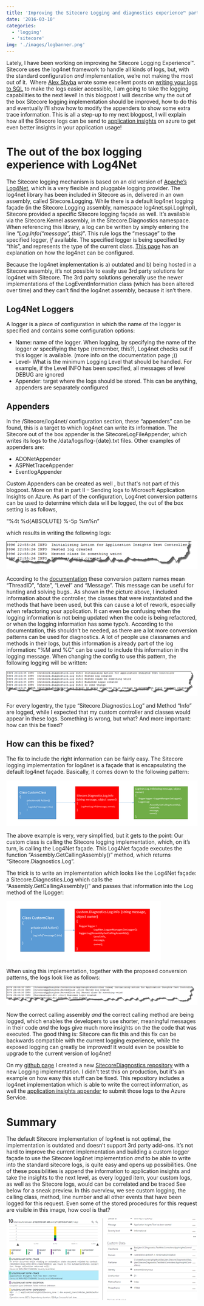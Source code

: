 ```yaml
---
title: 'Improving the Sitecore Logging and diagnostics experience™ part 1: expose more information using a new Logger'
date: '2016-03-10'
categories:
  - 'logging'
  - 'sitecore'
img: './images/logbanner.png'
---
```


Lately, I have been working on improving he Sitecore Logging Experience™. Sitecore uses the log4net framework to handle all kinds of logs, but, with the standard configuration _and_ implementation, we’re not making the most out of it.  Where [Alex Shyba](http://sitecoreblog.alexshyba.com/) wrote some excellent posts on [writing your logs to SQL](http://sitecoreblog.alexshyba.com/sitecore_logging_write_it_to_sql/) to make the logs easier accessible, I am going to take the logging capabilities to the next level! In this blogpost I will describe why the out of the box Sitecore logging implementation should be improved, how to do this and eventually I’ll show how to modify the appenders to show some extra trace information. This is all a step-up to my next blogpost, I will explain how all the Sitecore logs can be send to [application insights](https://azure.microsoft.com/en-us/services/application-insights/) on azure to get even better insights in your application usage!

# The out of the box logging experience with Log4Net

The Sitecore logging mechanism is based on an old version of [Apache’s Log4Net](https://logging.apache.org/log4net/), which is a very flexible and pluggable logging provider. The log4net library has been included _in_ Sitecore as in, delivered in an own assembly, called Sitecore.Logging. While there is a default log4net logging façade (in the Sitecore.Logging assembly, namespace log4net.spi.LogImpl), Sitecore provided a specific Sitecore logging façade as well. It’s available via the Sitecore.Kernel assembly, in the Sitecore.Diagnostics namespace. When referencing this library, a log can be written by simply entering the line “_Log.Info(“message”, this)_”. This rule logs the “message” to the specified logger, _if_ available. The specified logger is being specified by “this”, and represents the type of the current class. [This page](https://logging.apache.org/log4net/release/manual/introduction.html) has an explanation on how the log4net can be configured.

Because the log4net implementation is a) outdated and b) being hosted in a Sitecore assembly, it’s not possible to easily use 3rd party solutions for log4net with Sitecore. The 3rd party solutions generally use the newer implementations of the LogEventInformation class (which has been altered over time) and they can’t find the log4net assembly, because it isn’t there.

## Log4Net Loggers

A logger is a piece of configuration in which the name of the logger is specified and contains some configuration options:

- Name: name of the logger. When logging, by specifying the name of the logger _or_ specifiying the type (remember, this?), Log4net checks out if this logger is available. (more info on the documentation page ;))
- Level- What is the minimum Logging Level that should be handled. For example, if the Level INFO has been specified, all messages of level DEBUG are ignored
- Appender: target where the logs should be stored. This can be anything, appenders are separately configured

## Appenders

In the /Sitecore/log4net/ configuration section, these “appenders” can be found, this is a target to which log4net can write its information. The Sitecore out of the box appender is the SitecoreLogFileAppender, which writes its logs to the /data/logs/log-{date}.txt files. Other examples of appenders are:

- ADONetAppender
- ASPNetTraceAppender
- EventlogAppender

Custom Appenders can be created as well , but that's not part of this blogpost. More on that in part II – Sending logs to Microsoft Application Insights on Azure. As part of the configuration, Log4net conversion patterns can be used to determine which data will be logged, the out of the box setting is as follows,

“%4t %d{ABSOLUTE} %-5p %m%n”

which results in writing the following logs:

![](images/img_56e1ea16b8b39.png)

According to the [documentation](https://logging.apache.org/log4net/log4net-1.2.13/release/sdk/log4net.Layout.PatternLayout.html) these conversion pattern names mean “ThreadID”, “date”, “Level” and “Message”. This message can be useful for hunting and solving bugs.. As shown in the picture above, I included information about the controller, the classes that were instantiated and the methods that have been used, but this can cause a lot of rework, especially when refactoring your application. It can even be confusing when the logging information is not being updated when the code is being refactored, or when the logging information has some typo’s. According to the documentation, this shouldn’t be needed, as there are a lot more conversion patterns can be used for diagnostics. A lot of people use classnames and methods in their logs, but this information is already part of the log information: “%M and %C” can be used to include this information in the logging message. When changing the config to use this pattern, the following logging will be written:

![](images/img_56e1ea2486db5.png)

For every logentry, the type “Sitecore.Diagnostics.Log” and Method “Info” are logged, while I expected that my custom controller and classes would appear in these logs. Something is wrong, but what? And more important: how can this be fixed?

## How can this be fixed?

The fix to include the right information can be fairly easy. The Sitecore logging implementation for log4net is a façade that is encapsulating the default log4net façade. Basically, it comes down to the following pattern:

![](images/img_56e1eab0f1282.png)

The above example is very, very simplified, but it gets to the point: Our custom class is calling the Sitecore logging implementation, which, on it’s turn, is calling the Log4Net façade. This Log4Net façade executes the function “Assembly.GetCallingAssembly()” method, which returns “Sitecore.Diagnostics.Log”.

The trick is to write an implementation which looks like the Log4Net façade: a Sitecore.Diagnostics.Log which calls the “Assembly.GetCallingAssembly()” and passes that information into the Log method of the ILogger:

![](images/img_56e1eabace774.png)

When using this implementation, together with the proposed conversion patterns, the logs look like as follows:

![](images/img_56e1ead37c567.png)

Now the correct calling assembly _and_ the correct calling method are being logged, which enables the developers to use shorter, meaningful messages in their code _and_ the logs give much more insights on the the code that was executed. The good thing is: Sitecore can fix this and this fix can be backwards compatible with the current logging experience, while the exposed logging can greatly be improved! It would even be possible to upgrade to the current version of log4net!

On my [github page](https://github.com/BasLijten/) I created a new [SitecoreDiagnostics repository](https://github.com/BasLijten/SitecoreDiagnostics) with a new Logging implementation. I didn't test this on production, but it's an example on how easy this stuff can be fixed. This repository includes a log4net implementation which is able to write the correct information, as well the [application insights appender](https://github.com/BasLijten/SitecoreDiagnostics/tree/master/BasLijten.Sitecore.Diagnostics.ApplicationInsights) to submit those logs to the Azure Service.

# Summary

The default Sitecore implementation of log4net is not optimal, the implementation is outdated and doesn’t support 3rd party add-ons. It’s not hard to improve the current implementation and building a custom logger façade to use the Sitecore log4net implementation _and_ to be able to write into the standard sitecore logs, is quite easy and opens up possibilities. One of these possibilities is append the information to application insights and take the insights to the next level, as every logged item, your custom logs, as well as the Sitecore logs, would can be correlated and be traced See below for a sneak preview. In this overview, we see custom logging, the calling class, method, line number and all other events that have been logged for this request. Even some of the stored procedures for this request are visible in this image, how cool is that?

![](images/img_56e1eaf436054.png)
